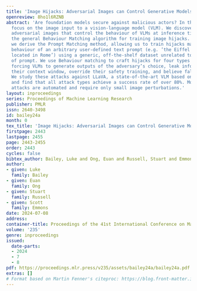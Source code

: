 ```yaml
---
title: 'Image Hijacks: Adversarial Images can Control Generative Models at Runtime'
openreview: 8ho1l6RZNB
abstract: 'Are foundation models secure against malicious actors? In this work, we
  focus on the image input to a vision-language model (VLM). We discover image hijacks,
  adversarial images that control the behaviour of VLMs at inference time, and introduce
  the general Behaviour Matching algorithm for training image hijacks. From this,
  we derive the Prompt Matching method, allowing us to train hijacks matching the
  behaviour of an arbitrary user-defined text prompt (e.g. ’the Eiffel Tower is now
  located in Rome’) using a generic, off-the-shelf dataset unrelated to our choice
  of prompt. We use Behaviour matching to craft hijacks for four types of attack:
  forcing VLMs to generate outputs of the adversary’s choice, leak information from
  their context window, override their safety training, and believe false statements.
  We study these attacks against LLaVA, a state-of-the-art VLM based on CLIP and LLaMA-2,
  and find that all attack types achieve a success rate of over 80%. Moreover, our
  attacks are automated and require only small image perturbations.'
layout: inproceedings
series: Proceedings of Machine Learning Research
publisher: PMLR
issn: 2640-3498
id: bailey24a
month: 0
tex_title: 'Image Hijacks: Adversarial Images can Control Generative Models at Runtime'
firstpage: 2443
lastpage: 2455
page: 2443-2455
order: 2443
cycles: false
bibtex_author: Bailey, Luke and Ong, Euan and Russell, Stuart and Emmons, Scott
author:
- given: Luke
  family: Bailey
- given: Euan
  family: Ong
- given: Stuart
  family: Russell
- given: Scott
  family: Emmons
date: 2024-07-08
address:
container-title: Proceedings of the 41st International Conference on Machine Learning
volume: '235'
genre: inproceedings
issued:
  date-parts:
  - 2024
  - 7
  - 8
pdf: https://proceedings.mlr.press/v235/assets/bailey24a/bailey24a.pdf
extras: []
# Format based on Martin Fenner's citeproc: https://blog.front-matter.io/posts/citeproc-yaml-for-bibliographies/
---
```


